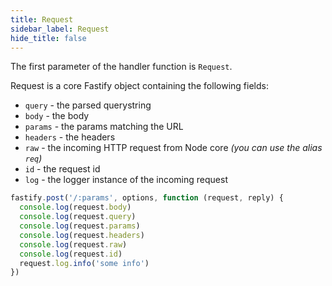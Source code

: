 ```yaml
---
title: Request
sidebar_label: Request
hide_title: false
---
```


The first parameter of the handler function is `Request`.

Request is a core Fastify object containing the following fields:
- `query` - the parsed querystring
- `body` - the body
- `params` - the params matching the URL
- `headers` - the headers
- `raw` - the incoming HTTP request from Node core *(you can use the alias `req`)*
- `id` - the request id
- `log` - the logger instance of the incoming request

```js
fastify.post('/:params', options, function (request, reply) {
  console.log(request.body)
  console.log(request.query)
  console.log(request.params)
  console.log(request.headers)
  console.log(request.raw)
  console.log(request.id)
  request.log.info('some info')
})
```
